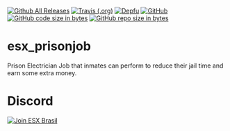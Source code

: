 
[![Github All Releases](https://img.shields.io/github/downloads/atom/atom/total.svg?style=plastic)](https://github.com/ESX-Brasil) [![Travis (.org)](https://img.shields.io/travis/rust-lang/rust.svg)](https://github.com/ESX-Brasil) [![Depfu](https://img.shields.io/depfu/depfu/example-ruby.svg)](https://github.com/ESX-Brasil)
[![GitHub](https://img.shields.io/github/license/mashape/apistatus.svg)](https://github.com/ESX-Brasil) [![GitHub code size in bytes](https://img.shields.io/github/languages/code-size/badges/shields.svg)](https://github.com/ESX-Brasil) [![GitHub repo size in bytes](https://img.shields.io/github/repo-size/badges/shields.svg)](https://github.com/ESX-Brasil)

# esx_prisonjob
Prison Electrician Job that inmates can perform to reduce their jail time and earn some extra money.

# Discord

[![Join ESX Brasil](https://discordapp.com/api/guilds/432980396070666250/embed.png?style=banner2)](https://discord.gg/8zGbh3T)
